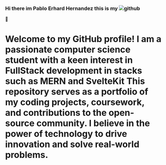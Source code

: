 ### Hi there im Pablo Erhard Hernandez this is my ![github](https://img.shields.io/badge/GitHub-000000?style=for-the-badge&logo=GitHub&logoColor=white)
👋
# Welcome to my GitHub profile! I am a passionate computer science student with a keen interest in FullStack development in stacks such as MERN and SvelteKit This repository serves as a portfolio of my coding projects, coursework, and contributions to the open-source community. I believe in the power of technology to drive innovation and solve real-world problems.
<!--
**pabloerhard/PabloErhard** is a ✨ _special_ ✨ repository because its `README.md` (this file) appears on your GitHub profile.

Here are some ideas to get you started:

- 🔭 I’m currently working on ...
- 🌱 I’m currently learning ...
- 👯 I’m looking to collaborate on ...
- 🤔 I’m looking for help with ...
- 💬 Ask me about ...
- 📫 How to reach me: ...
- 😄 Pronouns: ...
- ⚡ Fun fact: ...
-->
